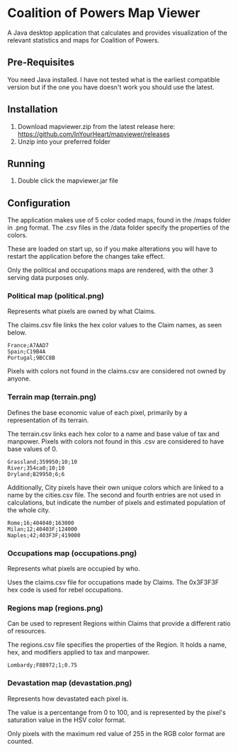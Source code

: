 # Coalition of Powers Map Viewer

A Java desktop application that calculates and provides visualization of the relevant statistics and maps for Coalition of Powers.

## Pre-Requisites

You need Java installed. I have not tested what is the earliest compatible version but if the one you have doesn't work you should use the latest.

## Installation

1. Download mapviewer.zip from the latest release here: https://github.com/InYourHeart/mapviewer/releases
2. Unzip into your preferred folder

## Running

1. Double click the mapviewer.jar file

## Configuration

The application makes use of 5 color coded maps, found in the /maps folder in .png format. The .csv files in the /data folder specify the properties of the colors.

These are loaded on start up, so if you make alterations you will have to restart the application before the changes take effect.

Only the political and occupations maps are rendered, with the other 3 serving data purposes only.

### Political map (political.png)

Represents what pixels are owned by what Claims. 

The claims.csv file links the hex color values to the Claim names, as seen below. 

```
France;A7AAD7
Spain;C19B4A
Portugal;9BCC8B
```

Pixels with colors not found in the claims.csv are considered not owned by anyone.

### Terrain map (terrain.png)

Defines the base economic value of each pixel, primarily by a representation of its terrain.

The terrain.csv links each hex color to a name and base value of tax and manpower. Pixels with colors not found in this .csv are considered to have base values of 0.

```
Grassland;359950;10;10
River;354ca0;10;10
Dryland;B29950;6;6
```

Additionally, City pixels have their own unique colors which are linked to a name by the cities.csv file. 
The second and fourth entries are not used in calculations, but indicate the number of pixels and estimated population of the whole city.

```
Rome;16;404040;163000
Milan;12;40403F;124000
Naples;42;403F3F;419000
```

### Occupations map (occupations.png)

Represents what pixels are occupied by who. 

Uses the claims.csv file for occupations made by Claims. The 0x3F3F3F hex code is used for rebel occupations.

### Regions map (regions.png)

Can be used to represent Regions within Claims that provide a different ratio of resources.

The regions.csv file specifies the properties of the Region. It holds a name, hex, and modifiers applied to tax and manpower.

```
Lombardy;F8B972;1;0.75
```

### Devastation map (devastation.png)

Represents how devastated each pixel is. 

The value is a percentange from 0 to 100, and is represented by the pixel's saturation value in the HSV color format. 

Only pixels with the maximum red value of 255 in the RGB color format are counted.
